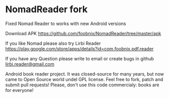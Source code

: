 # NomadReader fork
Fixed Nomad Reader to works with new Android versions

Download APK
https://github.com/foobnix/NomadReader/tree/master/apk

If you like Nomad please also try Lirbi Reader
https://play.google.com/store/apps/details?id=com.foobnix.pdf.reader

If you have any Question please write to email or create bugs in github
lirbi.reader@gmail.com

Android book reader project. It was closed-source for many years, but now came to Open Source world undel GPL license. Feel free to fork, patch and submit pull requests!
Please, don't use this code commercialy: books are for everyone!

